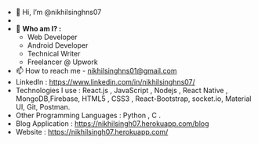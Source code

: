 - 👋 Hi, I’m @nikhilsinghns07
- 
- 👀 **Who am I? :**
  - Web Developer
  - Android Developer
  - Technical Writer 
  - Freelancer @ Upwork
- 📫 How to reach me - nikhilsinghns01@gmail.com
- LinkedIn : https://www.linkedin.com/in/nikhilsinghns07/
- Technologies I use : React.js , JavaScript , Nodejs  , React Native , MongoDB,Firebase,  HTML5 , CSS3 , React-Bootstrap, socket.io, Material UI, Git, Postman.
- Other Programming Languages : Python , C .
- Blog Application : https://nikhilsingh07.herokuapp.com/blog
- Website : https://nikhilsingh07.herokuapp.com/

<!---
nikhilsinghns07/nikhilsinghns07 is a ✨ special ✨ repository because its `README.md` (this file) appears on your GitHub profile.
You can click the Preview link to take a look at your changes.
--->
